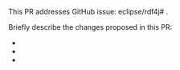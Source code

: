 
This PR addresses GitHub issue: eclipse/rdf4j# .

Briefly describe the changes proposed in this PR:

* 
* 
* 
